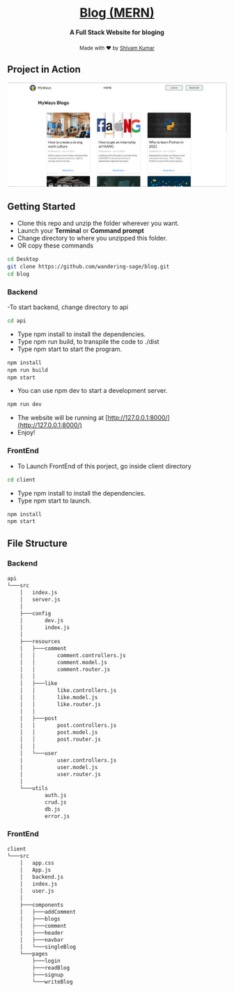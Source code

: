 <div align="center">

<h1><a href="https://blog-heroku-s.herokuapp.com/">Blog (MERN)</a></h1>

<p>
  <strong>A Full Stack Website for bloging</strong>
  <br />
</p>

<p>
  <sub>Made with ❤︎ by
    <a href="https://github.com/wandering-sage">Shivam Kumar</a>
  </sub>
</p>
</div>


## Project in Action

<img src="/blog_ss.png">

## Getting Started
- Clone this repo and unzip the folder wherever you want.
- Launch your **Terminal** or **Command prompt**
- Change directory to where you unzipped this folder.
- OR copy these commands
```bash
cd Desktop
git clone https://github.com/wandering-sage/blog.git
cd blog
```

### Backend

-To start backend, change directory to api
```bash
cd api
```
- Type npm install to install the dependencies.
- Type npm run build, to transpile the code to ./dist
- Type npm start to start the program.
```bash
npm install
npm run build
npm start
```
- You can use npm dev to start a development server.
```bash
npm run dev
```
- The website will be running at [http://127.0.0.1:8000/](http://127.0.0.1:8000/)
- Enjoy!

### FrontEnd
- To Launch FrontEnd of this porject, go inside client directory
```bash
cd client
```
- Type npm install to install the dependencies.
- Type npm start to launch.
```bash
npm install
npm start
```

## File Structure

### Backend
```
api
└───src
    │   index.js
    │   server.js
    │   
    ├───config
    │       dev.js
    │       index.js
    │       
    ├───resources
    │   ├───comment
    │   │       comment.controllers.js
    │   │       comment.model.js
    │   │       comment.router.js
    │   │       
    │   ├───like
    │   │       like.controllers.js
    │   │       like.model.js
    │   │       like.router.js
    │   │       
    │   ├───post
    │   │       post.controllers.js
    │   │       post.model.js
    │   │       post.router.js
    │   │       
    │   └───user
    │           user.controllers.js
    │           user.model.js
    │           user.router.js
    │           
    └───utils
            auth.js
            crud.js
            db.js
            error.js
```

### FrontEnd
```
client
└───src
    │   app.css
    │   App.js
    │   backend.js
    │   index.js
    │   user.js
    │
    ├───components
    │   ├───addComment
    │   ├───blogs
    │   ├───comment
    │   ├───header
    │   ├───navbar
    │   └───singleBlog
    └───pages
        ├───login
        ├───readBlog
        ├───signup
        └───writeBlog
```

